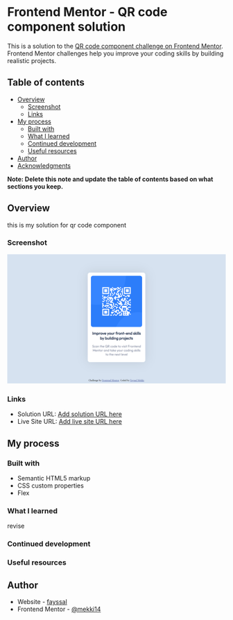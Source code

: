 # Frontend Mentor - QR code component solution

This is a solution to the [QR code component challenge on Frontend Mentor](https://www.frontendmentor.io/challenges/qr-code-component-iux_sIO_H). Frontend Mentor challenges help you improve your coding skills by building realistic projects. 

## Table of contents

- [Overview](#overview)
  - [Screenshot](#screenshot)
  - [Links](#links)
- [My process](#my-process)
  - [Built with](#built-with)
  - [What I learned](#what-i-learned)
  - [Continued development](#continued-development)
  - [Useful resources](#useful-resources)
- [Author](#author)
- [Acknowledgments](#acknowledgments)

**Note: Delete this note and update the table of contents based on what sections you keep.**

## Overview
this is my solution for qr code component
### Screenshot

![](./images/127.0.0.1_5500_index.html(Nest%20Hub).png)

### Links

- Solution URL: [Add solution URL here](https://github.com/mekki14/qr-code-component)
- Live Site URL: [Add live site URL here](https://mekki14.github.io/qr-code-component)

## My process

### Built with

- Semantic HTML5 markup
- CSS custom properties
- Flex

### What I learned
revise

### Continued development

### Useful resources


## Author

- Website - [fayssal](https://mekki14.github.io/Portofolio/)
- Frontend Mentor - [@mekki14](https://www.frontendmentor.io/profile/mekki14)


